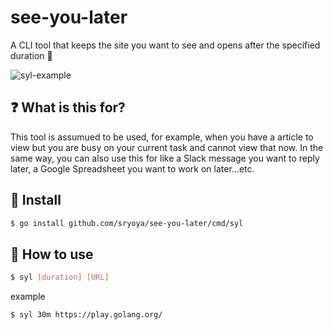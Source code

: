 # see-you-later

A CLI tool that keeps the site you want to see and opens after the specified duration 👋

![syl-example](https://user-images.githubusercontent.com/14014676/103462484-d034f080-4d68-11eb-8b42-5b309f855b00.gif)

## ❓ What is this for?

This tool is assumued to be used, for example, when you have a article to view but you are busy on your current task and cannot view that now.
In the same way, you can also use this for like a Slack message you want to reply later, a Google Spreadsheet you want to work on later...etc.

## 🚀  Install

```bash
$ go install github.com/sryoya/see-you-later/cmd/syl

```

## 🏁 How to use

```bash
$ syl [duration] [URL]
```

example
```bash
$ syl 30m https://play.golang.org/
```

